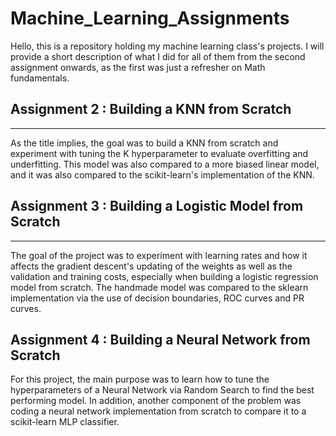 # Machine_Learning_Assignments


Hello, this is a repository holding my machine learning class's projects. I will provide a short description of what I did for all of them from the second assignment onwards, as the first was just a refresher on Math fundamentals.


## Assignment 2 : Building a KNN from Scratch
---

As the title implies, the goal was to build a KNN from scratch and experiment with tuning the K hyperparameter to evaluate overfitting and underfitting. This model was also compared to a more biased linear model, and it was also compared to the scikit-learn's implementation of the KNN. 


## Assignment 3 : Building a Logistic Model from Scratch
---

The goal of the project was to experiment with learning rates and how it affects the gradient descent's updating of the weights as well as the validation and training costs, especially when building a logistic regression model from scratch. The handmade model was compared to the sklearn implementation via the use of decision boundaries, ROC curves and PR curves.

## Assignment 4 : Building a Neural Network from Scratch

For this project, the main purpose was to learn how to tune the hyperparameters of a Neural Network via Random Search to find the best performing model. In addition, another component of the problem was coding a neural network implementation from scratch to compare it to a scikit-learn MLP classifier. 
